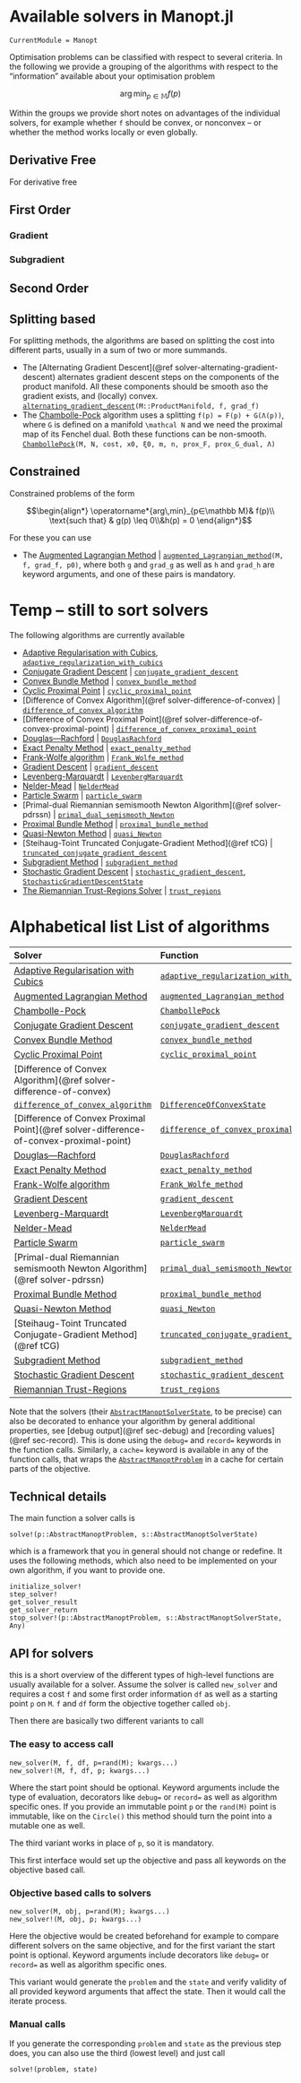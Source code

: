 
# Available solvers in Manopt.jl

```@meta
CurrentModule = Manopt
```

Optimisation problems can be classified with respect to several criteria.
In the following we provide a grouping of the algorithms with respect to the “information”
available about your optimisation problem

```math
\operatorname*{arg\,min}_{p∈\mathbb M} f(p)
```

Within the groups we provide short notes on advantages of the individual solvers,
for example whether ``f`` should be convex, or nonconvex – or whether the method works
locally or even globally.

## Derivative Free

For derivative free

## First Order

### Gradient

### Subgradient

## Second Order

## Splitting based

For splitting methods, the algorithms are based on splitting the cost into different parts, usually in a sum of two or more summands.

* The [Alternating Gradient Descent](@ref solver-alternating-gradient-descent) alternates gradient descent steps on the components of the product manifold. All these components should be smooth aso the gradient exists, and (locally) convex.
  [`alternating_gradient_descent`](@ref)`(M::ProductManifold, f, grad_f)`
* The [Chambolle-Pock](ChambollePock.md) algorithm uses a splitting ``f(p) = F(p) + G(Λ(p))``,
  where ``G`` is defined on a manifold ``\mathcal N`` and we need the proximal map of its Fenchel dual. Both these functions can be non-smooth.
  [`ChambollePock`](@ref)`(M, N, cost, x0, ξ0, m, n, prox_F, prox_G_dual, Λ)`

## Constrained

Constrained problems of the form

```math
\begin{align*}
\operatorname*{arg\,min}_{p∈\mathbb M}& f(p)\\
\text{such that} & g(p) \leq 0\\&h(p) = 0
\end{align*}
```

For these you can use

* The [Augmented Lagrangian Method](augmented_Lagrangian_method.md) | [`augmented_Lagrangian_method`](@ref)`(M, f, grad_f, p0)`, where both `g` and `grad_g` as well as `h` and `grad_h` are keyword arguments, and one of these pairs is mandatory.



# Temp – still to sort solvers

The following algorithms are currently available

* [Adaptive Regularisation with Cubics](adaptive-regularization-with-cubics.md), [`adaptive_regularization_with_cubics`](@ref)
* [Conjugate Gradient Descent](conjugate_gradient_descent.md) | [`conjugate_gradient_descent`](@ref)
* [Convex Bundle Method](convex_bundle_method.md) | [`convex_bundle_method`](@ref)
* [Cyclic Proximal Point](cyclic_proximal_point.md) | [`cyclic_proximal_point`](@ref)
* [Difference of Convex Algorithm](@ref solver-difference-of-convex) | [`difference_of_convex_algorithm`](@ref)
* [Difference of Convex Proximal Point](@ref solver-difference-of-convex-proximal-point) | [`difference_of_convex_proximal_point`](@ref)
* [Douglas—Rachford](DouglasRachford.md) | [`DouglasRachford`](@ref)
* [Exact Penalty Method](exact_penalty_method.md) | [`exact_penalty_method`](@ref)
* [Frank-Wolfe algorithm](FrankWolfe.md) | [`Frank_Wolfe_method`](@ref)
* [Gradient Descent](gradient_descent.md) | [`gradient_descent`](@ref)
* [Levenberg-Marquardt](LevenbergMarquardt.md) | [`LevenbergMarquardt`](@ref)
* [Nelder-Mead](NelderMead.md) | [`NelderMead`](@ref)
* [Particle Swarm](particle_swarm.md) | [`particle_swarm`](@ref)
* [Primal-dual Riemannian semismooth Newton Algorithm](@ref solver-pdrssn) | [`primal_dual_semismooth_Newton`](@ref)
* [Proximal Bundle Method](proximal_bundle_method.md) | [`proximal_bundle_method`](@ref)
* [Quasi-Newton Method](quasi_Newton.md) | [`quasi_Newton`](@ref)
* [Steihaug-Toint Truncated Conjugate-Gradient Method](@ref tCG) | [`truncated_conjugate_gradient_descent`](@ref)
* [Subgradient Method](subgradient.md) | [`subgradient_method`](@ref)
* [Stochastic Gradient Descent](stochastic_gradient_descent.md) | [`stochastic_gradient_descent`](@ref), [`StochasticGradientDescentState`](@ref)
* [The Riemannian Trust-Regions Solver](trust_regions.md) | [`trust_regions`](@ref)

# Alphabetical list List of algorithms

| Solver   | Function        | State   |
|:---------|:----------------|:---------|
| [Adaptive Regularisation with Cubics](adaptive-regularization-with-cubics.md) | [`adaptive_regularization_with_cubics`](@ref) | [`AdaptiveRegularizationState`](@ref) |
| [Augmented Lagrangian Method](augmented_Lagrangian_method.md) | [`augmented_Lagrangian_method`](@ref) | [`AugmentedLagrangianMethodState`](@ref) |
| [Chambolle-Pock](ChambollePock.md) | [`ChambollePock`](@ref) | [`ChambollePockState`](@ref) |
| [Conjugate Gradient Descent](conjugate_gradient_descent.md) | [`conjugate_gradient_descent`](@ref) | [`ConjugateGradientDescentState`](@ref) |
| [Convex Bundle Method](convex_bundle_method.md) | [`convex_bundle_method`](@ref) |  [`ConvexBundleMethodState`](@ref) |
| [Cyclic Proximal Point](cyclic_proximal_point.md) | [`cyclic_proximal_point`](@ref) |  [`CyclicProximalPointState`](@ref) |
| [Difference of Convex Algorithm](@ref solver-difference-of-convex) |
[`difference_of_convex_algorithm`](@ref) | [`DifferenceOfConvexState`](@ref) |
| [Difference of Convex Proximal Point](@ref solver-difference-of-convex-proximal-point) | [`difference_of_convex_proximal_point`](@ref) | [`DifferenceOfConvexProximalState`](@ref) |
| [Douglas—Rachford](DouglasRachford.md) | [`DouglasRachford`](@ref) | [`DouglasRachfordState`](@ref) |
| [Exact Penalty Method](exact_penalty_method.md) | [`exact_penalty_method`](@ref) |  [`ExactPenaltyMethodState`](@ref) |
| [Frank-Wolfe algorithm](FrankWolfe.md) | [`Frank_Wolfe_method`](@ref) | [`FrankWolfeState`](@ref) |
| [Gradient Descent](gradient_descent.md) | [`gradient_descent`](@ref) |  [`GradientDescentState`](@ref) |
| [Levenberg-Marquardt](LevenbergMarquardt.md) | [`LevenbergMarquardt`](@ref) | [`LevenbergMarquardtState`](@ref) | ``f = \sum_i f_i`` ``\operatorname{grad} f_i`` (Jacobian)|
| [Nelder-Mead](NelderMead.md) | [`NelderMead`](@ref) | [`NelderMeadState`](@ref) |
| [Particle Swarm](particle_swarm.md) | [`particle_swarm`](@ref) | [`ParticleSwarmState`](@ref) |
[Primal-dual Riemannian semismooth Newton Algorithm](@ref solver-pdrssn) | [`primal_dual_semismooth_Newton`](@ref) | [`PrimalDualSemismoothNewtonState`](@ref) |
| [Proximal Bundle Method](proximal_bundle_method.md) | [`proximal_bundle_method`](@ref) | [`ProximalBundleMethodState`](@ref) |
| [Quasi-Newton Method](quasi_Newton.md) | [`quasi_Newton`](@ref) | [`QuasiNewtonState`](@ref) |
| [Steihaug-Toint Truncated Conjugate-Gradient Method](@ref tCG) | [`truncated_conjugate_gradient_descent`](@ref) | [`TruncatedConjugateGradientState`](@ref) |
| [Subgradient Method](subgradient.md) | [`subgradient_method`](@ref) | [`SubGradientMethodState`](@ref) |
| [Stochastic Gradient Descent](stochastic_gradient_descent.md) | [`stochastic_gradient_descent`](@ref) | [`StochasticGradientDescentState`](@ref) |
| [Riemannian Trust-Regions](trust_regions.md) | [`trust_regions`](@ref) | [`TrustRegionsState`](@ref) |


Note that the solvers (their [`AbstractManoptSolverState`](@ref), to be precise) can also be decorated to enhance your algorithm by general additional properties, see [debug output](@ref sec-debug) and [recording values](@ref sec-record). This is done using the `debug=` and `record=` keywords in the function calls. Similarly, a `cache=` keyword is available in any of the function calls, that wraps the [`AbstractManoptProblem`](@ref) in a cache for certain parts of the objective.

## Technical details

 The main function a solver calls is

```@docs
solve!(p::AbstractManoptProblem, s::AbstractManoptSolverState)
```

which is a framework that you in general should not change or redefine.
It uses the following methods, which also need to be implemented on your own
algorithm, if you want to provide one.

```@docs
initialize_solver!
step_solver!
get_solver_result
get_solver_return
stop_solver!(p::AbstractManoptProblem, s::AbstractManoptSolverState, Any)
```

## API for solvers

this is a short overview of the different types of high-level functions are usually
available for a solver. Assume the solver is called `new_solver` and requires
a cost `f` and some first order information `df` as well as a starting point `p` on `M`.
`f` and `df` form the objective together called `obj`.

Then there are basically two different variants to call

### The easy to access call

```
new_solver(M, f, df, p=rand(M); kwargs...)
new_solver!(M, f, df, p; kwargs...)
```

Where the start point should be optional.
Keyword arguments include the type of evaluation, decorators like `debug=` or `record=`
as well as algorithm specific ones.
If you provide an immutable point `p` or the `rand(M)` point is immutable, like on the `Circle()` this method should turn the point into a mutable one as well.

The third variant works in place of `p`, so it is mandatory.

This first interface would set up the objective and pass all keywords on the
objective based call.

### Objective based calls to solvers

```
new_solver(M, obj, p=rand(M); kwargs...)
new_solver!(M, obj, p; kwargs...)
```

Here the objective would be created beforehand for example to compare different solvers on the
same objective, and for the first variant the start point is optional.
Keyword arguments include decorators like `debug=` or `record=`
as well as algorithm specific ones.

This variant would generate the `problem` and the `state` and verify validity of all provided
keyword arguments that affect the state.
Then it would call the iterate process.

### Manual calls

If you generate the corresponding `problem` and `state` as the previous step does, you can
also use the third (lowest level) and just call

```
solve!(problem, state)
```